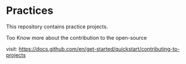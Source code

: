 # Practices
This repository contains practice projects.


Too Know more about the contribution to the open-source

visit: https://docs.github.com/en/get-started/quickstart/contributing-to-projects
